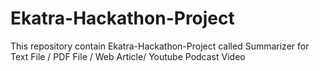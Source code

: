 # Ekatra-Hackathon-Project
This repository contain Ekatra-Hackathon-Project called Summarizer for Text File / PDF File / Web Article/ Youtube Podcast Video
